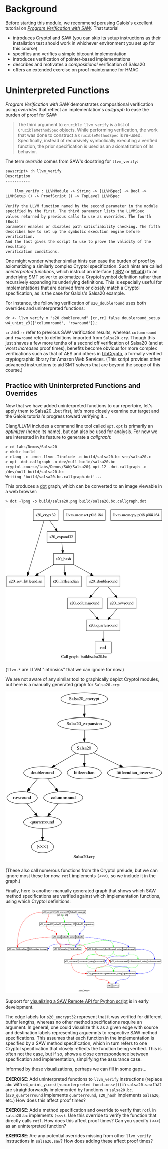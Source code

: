 # Background

Before starting this module, we recommend perusing Galois's excellent
tutorial on
[_Program Verification with SAW_](https://saw.galois.com/intro/index.html).
That tutorial
  * introduces Cryptol and SAW
    (you can skip its setup instructions as their installation test
	should work in whichever environment you set up for this course)
  * specifies and verifies a simple bitcount implementation
  * introduces verification of pointer-based implementations
  * describes and motivates a _compositional_ verification of Salsa20
  * offers an extended exercise on proof maintenance for HMAC

# Uninterpreted Functions

_Program Verification with SAW_ demonstrates compositional verification
using _overrides_ that reflect an implementation's _callgraph_ to ease
the burden of proof for SAW:

> The third argument to `crucible_llvm_verify` is a list of
> `CrucibleMethodSpec` objects. While performing verification, the work
> that was done to construct a `CrucibleMethodSpec` is re-used.
> Specifically, instead of recursively symbolically executing a
> verified function, the prior specification is used as an
> axiomatization of its behavior.

The term _override_ comes from SAW's docstring for `llvm_verify`:

```SAW
sawscript> :h llvm_verify
Description
-----------

    llvm_verify : LLVMModule -> String -> [LLVMSpec] -> Bool -> LLVMSetup () -> ProofScript () -> TopLevel LLVMSpec

Verify the LLVM function named by the second parameter in the module
specified by the first. The third parameter lists the LLVMSpec
values returned by previous calls to use as overrides. The fourth (Bool)
parameter enables or disables path satisfiability checking. The fifth
describes how to set up the symbolic execution engine before verification.
And the last gives the script to use to prove the validity of the resulting
verification conditions.
```

One might wonder whether similar hints can ease the burden of proof by
axiomatizing a similarly complex Cryptol specification. Such hints are
called _uninterpreted functions_, which instruct an interface (
[SBV](http://leventerkok.github.io/sbv/) or
[What4](https://github.com/GaloisInc/what4)) to an underlying SMT
solver to axiomatize a Cryptol symbol definition rather than
recursively expanding its underlying definitions. This is especially
useful for implementations that are derived from or closely match a
Cryptol specification, as is the case for Galois's Salsa20 example.

For instance, the following verification of `s20_doubleround` uses both
overrides and uninterpreted functions:

```SAW
dr <- llvm_verify m "s20_doubleround" [cr,rr] false doubleround_setup w4_unint_z3(['columnround', 'rowround']);
```

`cr` and `rr` refer to previous SAW verification results, whereas
`columnround` and `rowround` refer to definitions imported from
`Salsa20.cry`. Though this just shaves a few more tenths of a second
off verification of Salsa20 (and at worst *increases* proof times),
benefits become obvious for more complex verifications such as that of
AES and others in
[LibCrypto](https://github.com/awslabs/aws-lc-verification/blob/master/SAW/proof/AES/AES.saw),
a formally verified cryptographic library for Amazon Web
Services. (This script provides other advanced instructions to aid
SMT solvers that are beyond the scope of this course.)


## Practice with Uninterpreted Functions and Overrides

Now that we have added uninterpreted functions to our repertoire, let's
apply them to Salsa20...but first, let's more closely examine our
target and the Galois tutorial's progress toward verifying it...

Clang/LLVM includes a command line tool called `opt`. `opt` is
primarily an _optimizer_ (hence its name), but can also be used for
analysis. For now we are interested in its feature to generate a
_callgraph_:

```
> cd labs/Demos/Salsa20
> mkdir build
> clang -c -emit-llvm -Iinclude -o build/salsa20.bc src/salsa20.c
> opt -dot-callgraph -o dev/null build/salsa20.bc
cryptol-course/labs/Demos/SAW/Salsa20$ opt-12 -dot-callgraph -o /dev/null build/salsa20.bc
Writing 'build/salsa20.bc.callgraph.dot'...
```

This produces a [dot](https://graphviz.org/doc/info/lang.html) graph,
which can be converted to an image viewable in a web browser:

```
> dot -Tpng -o build/salsa20.png build/salsa20.bc.callgraph.dot
```

<a href="./salsa20.bc.png">
    <img class="center" src="./misc/salsa20.bc.png" alt="salsa20.bc call graph">
</a>

(`llvm.*` are LLVM "intrinsics" that we can ignore for now.)

We are not aware of any similar tool to graphically depict Cryptol
modules, but here is a manually generated graph for `Salsa20.cry`:

<a href="./Salsa20.cry.png">
    <img class="center" src="./misc/Salsa20.cry.png" alt="Salsa20.cry partial dependency graph">
</a>

(These also call numerous functions from the Cryptol prelude, but we
can ignore most these for now. `rotl` implements `(<<<)`, so we include
it in the graph.)

Finally, here is another manually generated graph that shows which SAW
method specifications are verified against which implementation
functions, using which Cryptol definitions:

<a href="./salsa20.saw.png">
    <img class="center" src="./misc/salsa20.saw.png" alt="salsa20.saw verification/override graph">
</a>

Support for
[visualizing a SAW Remote API for Python script](https://github.com/GaloisInc/saw-script/issues/1664)
is in early development.

The edge labels for `s20_encrypt32` represent that it was verified for
different buffer lengths, whereas no other method specifications
require an argument. In general, one could visualize this as a given
edge with source and destination labels representing arguemnts to
respective SAW method specifications. This assumes that each function
in the implementation is specified by a SAW method specification, which
in turn refers to one Cryptol specification that closely reflects the
function being verified. This is often not the case, but if so, shows a
close correspondence between specification and implementation,
simplifying the assurance case.

Informed by these visualizations, perhaps we can fill in some gaps...

**EXERCISE**: Add uninterpreted functions to `llvm_verify` instructions
(replace `abc` with `w4_unint_yices([<uninterpreted functions>])`) in
`salsa20.saw` that are straightforwardly implemented by functions in
`salsa20.bc`. (`s20_quarterround` implements `quarterround`, `s20_hash`
implements `Salsa20`, etc.) How does this affect proof times?

**EXERCISE**: Add a method specification and override to verify that
`rotl` in `salsa20.bc` implements `(<<<)`. Use this override to verify
the function that directly calls `rotl`. How does this affect proof
times? Can you specify `(<<<)` as an uninterpreted function?

**EXERCISE**: Are any potential overrides missing from other
`llvm_verify` instructions in `salsa20.saw`? How does adding these
affect proof times?
